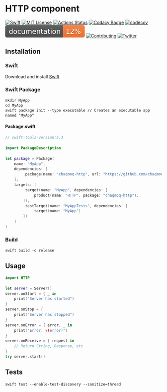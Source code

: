 # HTTP component
[![Swift](https://img.shields.io/badge/swift-5.3-brightgreen.svg)](https://swift.org/download/#releases) [![MIT License](https://img.shields.io/badge/license-MIT-brightgreen.svg)](https://github.com/chaqmoq/http/blob/master/LICENSE/) [![Actions Status](https://github.com/chaqmoq/http/workflows/development/badge.svg)](https://github.com/chaqmoq/http/actions) [![Codacy Badge](https://app.codacy.com/project/badge/Grade/e88a672e58bb436c97ebf8ecc678ea18)](https://www.codacy.com/gh/chaqmoq/http?utm_source=github.com&amp;utm_medium=referral&amp;utm_content=chaqmoq/http&amp;utm_campaign=Badge_Grade) [![codecov](https://codecov.io/gh/chaqmoq/http/branch/master/graph/badge.svg?token=A2LEC0YCYL)](https://codecov.io/gh/chaqmoq/http) [![Documentation](https://github.com/chaqmoq/http/blob/gh-pages/badge.svg)](https://chaqmoq.dev/http/) [![Contributing](https://img.shields.io/badge/contributing-guide-brightgreen.svg)](https://github.com/chaqmoq/http/blob/master/CONTRIBUTING.md) [![Twitter](https://img.shields.io/badge/twitter-chaqmoqdev-brightgreen.svg)](https://twitter.com/chaqmoqdev)

## Installation
### Swift
Download and install [Swift](https://swift.org/download)

### Swift Package
```shell
mkdir MyApp
cd MyApp
swift package init --type executable // Creates an executable app named "MyApp"
```

#### Package.swift
```swift
// swift-tools-version:5.3

import PackageDescription

let package = Package(
    name: "MyApp",
    dependencies: [
        .package(name: "chaqmoq-http", url: "https://github.com/chaqmoq/http.git", .branch("master"))
    ],
    targets: [
        .target(name: "MyApp", dependencies: [
            .product(name: "HTTP", package: "chaqmoq-http"),
        ]),
        .testTarget(name: "MyAppTests", dependencies: [
            .target(name: "MyApp")
        ])
    ]
)
```

### Build
```shell
swift build -c release
```

## Usage
```swift
import HTTP

let server = Server()
server.onStart = { _ in
    print("Server has started")
}
server.onStop = {
    print("Server has stopped")
}
server.onError = { error, _ in
    print("Error: \(error)")
}
server.onReceive = { request in
    // Return String, Response, etc
}
try server.start()
```

## Tests
```shell
swift test --enable-test-discovery --sanitize=thread
```
